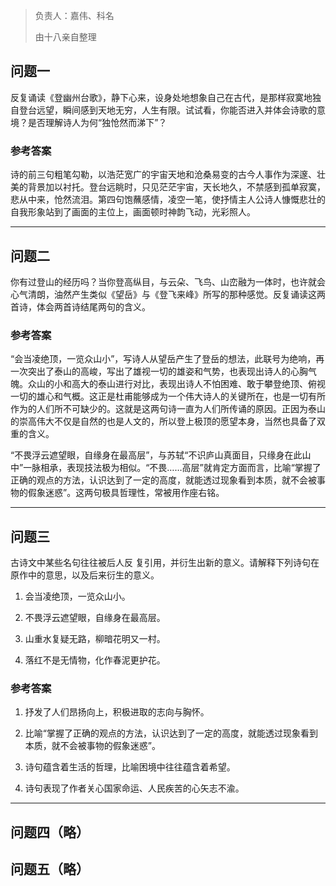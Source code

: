 > 负责人：嘉伟、科名
>
> 由十八亲自整理

## 问题一

反复诵读《登幽州台歌》，静下心来，设身处地想象自己在古代，是那样寂寞地独自登台远望，瞬间感到天地无穷，人生有限。试试看，你能否进入并体会诗歌的意境？是否理解诗人为何“独怆然而涕下”？

### 参考答案

诗的前三句粗笔勾勒，以浩茫宽广的宇宙天地和沧桑易变的古今人事作为深邃、壮美的背景加以衬托。登台远眺时，只见茫茫宇宙，天长地久，不禁感到孤单寂寞，悲从中来，怆然流泪。第四句饱蘸感情，凌空一笔，使抒情主人公诗人慷慨悲壮的自我形象站到了画面的主位上，画面顿时神韵飞动，光彩照人。



------



## 问题二

你有过登山的经历吗？当你登高纵目，与云朵、飞鸟、山峦融为一体时，也许就会心气清朗，油然产生类似《望岳》与《登飞来峰》所写的那种感觉。反复诵读这两首诗，体会两首诗结尾两句的含义。

### 参考答案

“会当凌绝顶，一览众山小”，写诗人从望岳产生了登岳的想法，此联号为绝响，再一次突出了泰山的高峻，写出了雄视一切的雄姿和气势，也表现出诗人的心胸气魄。众山的小和高大的泰山进行对比，表现出诗人不怕困难、敢于攀登绝顶、俯视一切的雄心和气概。这正是杜甫能够成为一个伟大诗人的关键所在，也是一切有所作为的人们所不可缺少的。这就是这两句诗一直为人们所传诵的原因。正因为泰山的崇高伟大不仅是自然的也是人文的，所以登上极顶的愿望本身，当然也具备了双重的含义。

“不畏浮云遮望眼，自缘身在最高层”，与苏轼“不识庐山真面目，只缘身在此山中”一脉相承，表现技法极为相似。“不畏……高层”就肯定方面而言，比喻“掌握了正确的观点的方法，认识达到了一定的高度，就能透过现象看到本质，就不会被事物的假象迷惑”。这两句极具哲理性，常被用作座右铭。



------



## 问题三

古诗文中某些名句往往被后人反 复引用，并衍生出新的意义。请解释下列诗句在原作中的意思，以及后来衍生的意义。

1. 会当凌绝顶，一览众山小。

2. 不畏浮云遮望眼，自缘身在最高层。

3. 山重水复疑无路，柳暗花明又一村。

4. 落红不是无情物，化作春泥更护花。

### 参考答案

1. 抒发了人们昂扬向上，积极进取的志向与胸怀。

2. 比喻“掌握了正确的观点的方法，认识达到了一定的高度，就能透过现象看到本质，就不会被事物的假象迷惑”。

3. 诗句蕴含着生活的哲理，比喻困境中往往蕴含着希望。

4. 诗句表现了作者关心国家命运、人民疾苦的心矢志不渝。



------



## 问题四（略）

## 问题五（略）